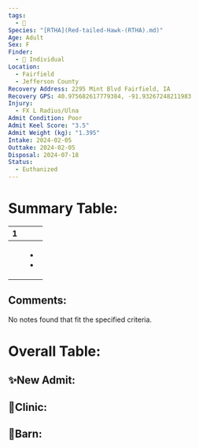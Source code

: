 ```yaml
---
tags:
  - 🦅
Species: "[RTHA](Red-tailed-Hawk-(RTHA).md)"
Age: Adult
Sex: F
Finder:
  - 🧑 Individual
Location:
  - Fairfield
  - Jefferson County
Recovery Address: 2295 Mint Blvd Fairfield, IA
Recovery GPS: 40.975682617779384, -91.93267248211983
Injury:
  - FX L Radius/Ulna
Admit Condition: Poor
Admit Keel Score: "3.5"
Admit Weight (kg): "1.395"
Intake: 2024-02-05
Outtake: 2024-02-05
Disposal: 2024-07-18
Status:
  - Euthanized
---
```


# Summary Table:

<div><table class="dataview table-view-table"><thead class="table-view-thead"><tr class="table-view-tr-header"><th class="table-view-th"><span></span><span class="dataview small-text">1</span></th><th class="table-view-th"><span></span></th></tr></thead><tbody class="table-view-tbody"><tr><td><span></span></td><td><ul class="dataview dataview-ul dataview-result-list-ul"><li class="dataview-result-list-li"><span></span></li><li class="dataview-result-list-li"><span></span></li></ul></td></tr></tbody></table></div>

## Comments:

<p><span><p dir="auto">No notes found that fit the specified criteria.</p></span></p>

# Overall Table:

## ✨New Admit:



## 🏥Clinic:



## 🏡Barn:


